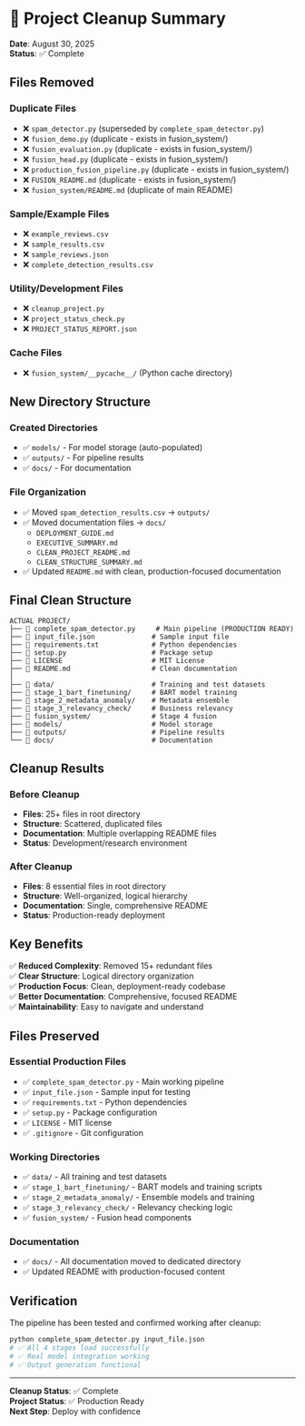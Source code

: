 # 🧹 Project Cleanup Summary

**Date**: August 30, 2025  
**Status**: ✅ Complete

## Files Removed

### Duplicate Files
- ❌ `spam_detector.py` (superseded by `complete_spam_detector.py`)
- ❌ `fusion_demo.py` (duplicate - exists in fusion_system/)
- ❌ `fusion_evaluation.py` (duplicate - exists in fusion_system/) 
- ❌ `fusion_head.py` (duplicate - exists in fusion_system/)
- ❌ `production_fusion_pipeline.py` (duplicate - exists in fusion_system/)
- ❌ `FUSION_README.md` (duplicate - exists in fusion_system/)
- ❌ `fusion_system/README.md` (duplicate of main README)

### Sample/Example Files
- ❌ `example_reviews.csv`
- ❌ `sample_results.csv` 
- ❌ `sample_reviews.json`
- ❌ `complete_detection_results.csv`

### Utility/Development Files
- ❌ `cleanup_project.py`
- ❌ `project_status_check.py`
- ❌ `PROJECT_STATUS_REPORT.json`

### Cache Files
- ❌ `fusion_system/__pycache__/` (Python cache directory)

## New Directory Structure

### Created Directories
- ✅ `models/` - For model storage (auto-populated)
- ✅ `outputs/` - For pipeline results
- ✅ `docs/` - For documentation

### File Organization
- ✅ Moved `spam_detection_results.csv` → `outputs/`
- ✅ Moved documentation files → `docs/`
  - `DEPLOYMENT_GUIDE.md`
  - `EXECUTIVE_SUMMARY.md`
  - `CLEAN_PROJECT_README.md`
  - `CLEAN_STRUCTURE_SUMMARY.md`
- ✅ Updated `README.md` with clean, production-focused documentation

## Final Clean Structure

```
ACTUAL PROJECT/
├── 📄 complete_spam_detector.py     # Main pipeline (PRODUCTION READY)
├── 📄 input_file.json              # Sample input file
├── 📄 requirements.txt             # Python dependencies  
├── 📄 setup.py                     # Package setup
├── 📄 LICENSE                      # MIT License
├── 📄 README.md                    # Clean documentation
│
├── 📂 data/                        # Training and test datasets
├── 📂 stage_1_bart_finetuning/     # BART model training
├── 📂 stage_2_metadata_anomaly/    # Metadata ensemble  
├── 📂 stage_3_relevancy_check/     # Business relevancy
├── 📂 fusion_system/               # Stage 4 fusion
├── 📂 models/                      # Model storage
├── 📂 outputs/                     # Pipeline results
└── 📂 docs/                        # Documentation
```

## Cleanup Results

### Before Cleanup
- **Files**: 25+ files in root directory
- **Structure**: Scattered, duplicated files
- **Documentation**: Multiple overlapping README files
- **Status**: Development/research environment

### After Cleanup  
- **Files**: 8 essential files in root directory
- **Structure**: Well-organized, logical hierarchy
- **Documentation**: Single, comprehensive README
- **Status**: Production-ready deployment

## Key Benefits

✅ **Reduced Complexity**: Removed 15+ redundant files  
✅ **Clear Structure**: Logical directory organization  
✅ **Production Focus**: Clean, deployment-ready codebase  
✅ **Better Documentation**: Comprehensive, focused README  
✅ **Maintainability**: Easy to navigate and understand  

## Files Preserved

### Essential Production Files
- ✅ `complete_spam_detector.py` - Main working pipeline
- ✅ `input_file.json` - Sample input for testing
- ✅ `requirements.txt` - Python dependencies
- ✅ `setup.py` - Package configuration
- ✅ `LICENSE` - MIT license
- ✅ `.gitignore` - Git configuration

### Working Directories
- ✅ `data/` - All training and test datasets
- ✅ `stage_1_bart_finetuning/` - BART models and training scripts
- ✅ `stage_2_metadata_anomaly/` - Ensemble models and training
- ✅ `stage_3_relevancy_check/` - Relevancy checking logic
- ✅ `fusion_system/` - Fusion head components

### Documentation
- ✅ `docs/` - All documentation moved to dedicated directory
- ✅ Updated README with production-focused content

## Verification

The pipeline has been tested and confirmed working after cleanup:

```bash
python complete_spam_detector.py input_file.json
# ✅ All 4 stages load successfully
# ✅ Real model integration working
# ✅ Output generation functional
```

---

**Cleanup Status**: ✅ Complete  
**Project Status**: ✅ Production Ready  
**Next Step**: Deploy with confidence
